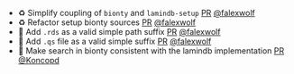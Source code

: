 - ♻️ Simplify coupling of `bionty` and `lamindb-setup` [PR](https://github.com/laminlabs/lamindb/pull/2207) [@falexwolf](https://github.com/falexwolf)
- ♻️ Refactor setup bionty sources [PR](https://github.com/laminlabs/lamindb-setup/pull/906) [@falexwolf](https://github.com/falexwolf)
- 🍱 Add `.rds` as a valid simple path suffix [PR](https://github.com/laminlabs/lamindb-setup/pull/905) [@falexwolf](https://github.com/falexwolf)
- 🍱 Add `.qs` file as a valid simple suffix [PR](https://github.com/laminlabs/lamindb-setup/pull/904) [@falexwolf](https://github.com/falexwolf)
- 🎨 Make search in bionty consistent with the lamindb implementation [PR](https://github.com/laminlabs/lamindb/pull/2205) [@Koncopd](https://github.com/Koncopd)
